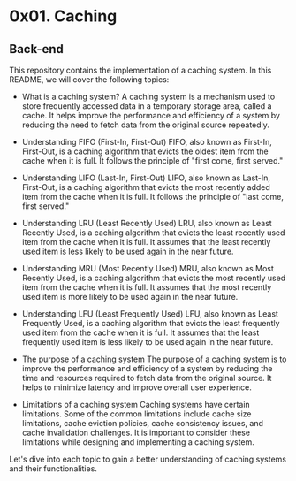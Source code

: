 # 0x01. Caching

## Back-end

This repository contains the implementation of a caching system. In this README, we will cover the following topics:

- What is a caching system?
A caching system is a mechanism used to store frequently accessed data in a temporary storage area, called a cache. It helps improve the performance and efficiency of a system by reducing the need to fetch data from the original source repeatedly.

- Understanding FIFO (First-In, First-Out)
FIFO, also known as First-In, First-Out, is a caching algorithm that evicts the oldest item from the cache when it is full. It follows the principle of "first come, first served."

- Understanding LIFO (Last-In, First-Out)
LIFO, also known as Last-In, First-Out, is a caching algorithm that evicts the most recently added item from the cache when it is full. It follows the principle of "last come, first served."

- Understanding LRU (Least Recently Used)
LRU, also known as Least Recently Used, is a caching algorithm that evicts the least recently used item from the cache when it is full. It assumes that the least recently used item is less likely to be used again in the near future.

- Understanding MRU (Most Recently Used)
MRU, also known as Most Recently Used, is a caching algorithm that evicts the most recently used item from the cache when it is full. It assumes that the most recently used item is more likely to be used again in the near future.

- Understanding LFU (Least Frequently Used)
LFU, also known as Least Frequently Used, is a caching algorithm that evicts the least frequently used item from the cache when it is full. It assumes that the least frequently used item is less likely to be used again in the near future.

- The purpose of a caching system
The purpose of a caching system is to improve the performance and efficiency of a system by reducing the time and resources required to fetch data from the original source. It helps to minimize latency and improve overall user experience.

- Limitations of a caching system
Caching systems have certain limitations. Some of the common limitations include cache size limitations, cache eviction policies, cache consistency issues, and cache invalidation challenges. It is important to consider these limitations while designing and implementing a caching system.

Let's dive into each topic to gain a better understanding of caching systems and their functionalities.

